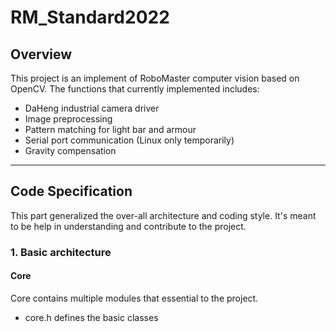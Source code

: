 # RM_Standard2022

## Overview

This project is an implement of RoboMaster computer vision based on OpenCV. The functions that currently implemented
includes:

* DaHeng industrial camera driver
* Image preprocessing
* Pattern matching for light bar and armour
* Serial port communication (Linux only temporarily)
* Gravity compensation

***

## Code Specification

This part generalized the over-all architecture and coding style. It's meant to be help in understanding and contribute
to the project.

### 1. Basic architecture

#### Core
Core contains multiple modules that essential to the project.
* core.h defines the basic classes 
